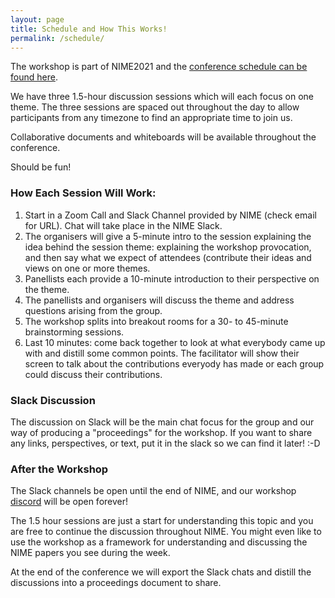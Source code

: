 ```yaml
---
layout: page
title: Schedule and How This Works!
permalink: /schedule/
---
```


The workshop is part of NIME2021 and the [conference schedule can be found here](http://nime2021.org/program/#/Schedule).

We have three 1.5-hour discussion sessions which will each focus on one theme. The three sessions are spaced out throughout the day to allow participants from any timezone to find an appropriate time to join us.

Collaborative documents and whiteboards will be available throughout the conference.

Should be fun!

### How Each Session Will Work:

1. Start in a Zoom Call and Slack Channel provided by NIME (check email for URL). Chat will take place in the NIME Slack.
2. The organisers will give a 5-minute intro to the session explaining the idea behind the session theme: explaining the workshop provocation, and then say what we expect of attendees (contribute their ideas and views on one or more themes.
3. Panellists each provide a 10-minute introduction to their perspective on the theme.
4. The panellists and organisers will discuss the theme and address questions arising from the group.
3. The workshop splits into breakout rooms for a 30- to 45-minute brainstorming sessions.
4. Last 10 minutes: come back together to look at what everybody came up with and distill some common points. The facilitator will show their screen to talk about the contributions everyody has made or each group could discuss their contributions.

### Slack Discussion

The discussion on Slack will be the main chat focus for the group and our way of producing a "proceedings" for the workshop. If you want to share any links, perspectives, or text, put it in the slack so we can find it later! :-D

### After the Workshop

The Slack channels be open until the end of NIME, and our workshop  [discord](https://discord.gg/cPb69Rh) will be open forever!

The 1.5 hour sessions are just a start for understanding this topic and you are free to continue the discussion throughout NIME. You might even like to use the workshop as a framework for understanding and discussing the NIME papers you see during the week.

At the end of the conference we will export the Slack chats and distill the discussions into a proceedings document to share.
